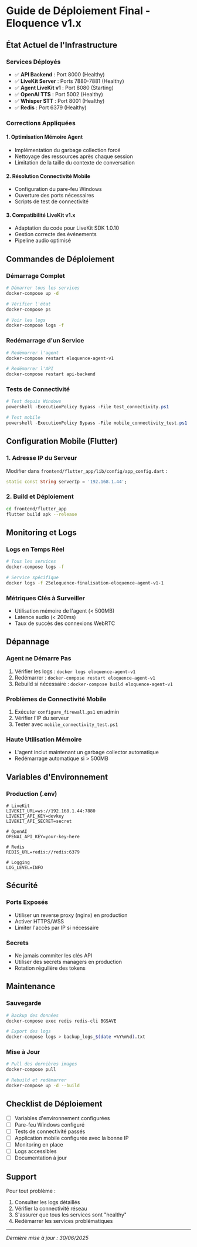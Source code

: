 # Guide de Déploiement Final - Eloquence v1.x

## État Actuel de l'Infrastructure

### Services Déployés
- ✅ **API Backend** : Port 8000 (Healthy)
- ✅ **LiveKit Server** : Ports 7880-7881 (Healthy)
- ✅ **Agent LiveKit v1** : Port 8080 (Starting)
- ✅ **OpenAI TTS** : Port 5002 (Healthy)
- ✅ **Whisper STT** : Port 8001 (Healthy)
- ✅ **Redis** : Port 6379 (Healthy)

### Corrections Appliquées

#### 1. Optimisation Mémoire Agent
- Implémentation du garbage collection forcé
- Nettoyage des ressources après chaque session
- Limitation de la taille du contexte de conversation

#### 2. Résolution Connectivité Mobile
- Configuration du pare-feu Windows
- Ouverture des ports nécessaires
- Scripts de test de connectivité

#### 3. Compatibilité LiveKit v1.x
- Adaptation du code pour LiveKit SDK 1.0.10
- Gestion correcte des événements
- Pipeline audio optimisé

## Commandes de Déploiement

### Démarrage Complet
```bash
# Démarrer tous les services
docker-compose up -d

# Vérifier l'état
docker-compose ps

# Voir les logs
docker-compose logs -f
```

### Redémarrage d'un Service
```bash
# Redémarrer l'agent
docker-compose restart eloquence-agent-v1

# Redémarrer l'API
docker-compose restart api-backend
```

### Tests de Connectivité
```powershell
# Test depuis Windows
powershell -ExecutionPolicy Bypass -File test_connectivity.ps1

# Test mobile
powershell -ExecutionPolicy Bypass -File mobile_connectivity_test.ps1
```

## Configuration Mobile (Flutter)

### 1. Adresse IP du Serveur
Modifier dans `frontend/flutter_app/lib/config/app_config.dart` :
```dart
static const String serverIp = '192.168.1.44';
```

### 2. Build et Déploiement
```bash
cd frontend/flutter_app
flutter build apk --release
```

## Monitoring et Logs

### Logs en Temps Réel
```bash
# Tous les services
docker-compose logs -f

# Service spécifique
docker logs -f 25eloquence-finalisation-eloquence-agent-v1-1
```

### Métriques Clés à Surveiller
- Utilisation mémoire de l'agent (< 500MB)
- Latence audio (< 200ms)
- Taux de succès des connexions WebRTC

## Dépannage

### Agent ne Démarre Pas
1. Vérifier les logs : `docker logs eloquence-agent-v1`
2. Redémarrer : `docker-compose restart eloquence-agent-v1`
3. Rebuild si nécessaire : `docker-compose build eloquence-agent-v1`

### Problèmes de Connectivité Mobile
1. Exécuter `configure_firewall.ps1` en admin
2. Vérifier l'IP du serveur
3. Tester avec `mobile_connectivity_test.ps1`

### Haute Utilisation Mémoire
- L'agent inclut maintenant un garbage collector automatique
- Redémarrage automatique si > 500MB

## Variables d'Environnement

### Production (.env)
```env
# LiveKit
LIVEKIT_URL=ws://192.168.1.44:7880
LIVEKIT_API_KEY=devkey
LIVEKIT_API_SECRET=secret

# OpenAI
OPENAI_API_KEY=your-key-here

# Redis
REDIS_URL=redis://redis:6379

# Logging
LOG_LEVEL=INFO
```

## Sécurité

### Ports Exposés
- Utiliser un reverse proxy (nginx) en production
- Activer HTTPS/WSS
- Limiter l'accès par IP si nécessaire

### Secrets
- Ne jamais commiter les clés API
- Utiliser des secrets managers en production
- Rotation régulière des tokens

## Maintenance

### Sauvegarde
```bash
# Backup des données
docker-compose exec redis redis-cli BGSAVE

# Export des logs
docker-compose logs > backup_logs_$(date +%Y%m%d).txt
```

### Mise à Jour
```bash
# Pull des dernières images
docker-compose pull

# Rebuild et redémarrer
docker-compose up -d --build
```

## Checklist de Déploiement

- [ ] Variables d'environnement configurées
- [ ] Pare-feu Windows configuré
- [ ] Tests de connectivité passés
- [ ] Application mobile configurée avec la bonne IP
- [ ] Monitoring en place
- [ ] Logs accessibles
- [ ] Documentation à jour

## Support

Pour tout problème :
1. Consulter les logs détaillés
2. Vérifier la connectivité réseau
3. S'assurer que tous les services sont "healthy"
4. Redémarrer les services problématiques

---
*Dernière mise à jour : 30/06/2025*
